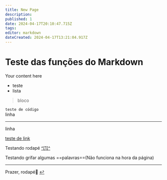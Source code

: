 ```yaml
---
title: New Page
description: 
published: 1
date: 2024-04-17T20:10:47.715Z
tags: 
editor: markdown
dateCreated: 2024-04-17T13:21:04.917Z
---
```


# Teste das funções do Markdown

Your content here

-   teste
-   lista

> bloco

`teste de código`  
linha

---

linha

[teste de link](https://www.youtube.com/watch?v=dQw4w9WgXcQ)

Testando rodapé [^\[1\]^](#fn1)

Testando grifar algumas ==palavras==(Não funciona na hora da página)

---

Prazer, rodapé🤝 [↩︎](#fnref1)
